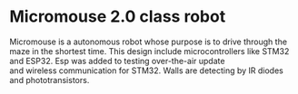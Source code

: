 # Micromouse 2.0 class robot 
Micromouse is a autonomous robot whose purpose is to drive through the maze in the shortest time. 
This design include microcontrollers like STM32 and ESP32. Esp was added to testing over-the-air update  
and wireless communication for STM32. Walls are detecting by IR diodes and phototransistors. 

## 
